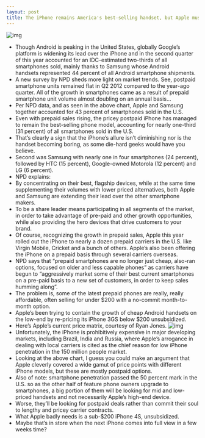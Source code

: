 ```yaml
---
layout: post
title: The iPhone remains America's best-selling handset, but Apple must double down on prepaid
---
```

![img](http://media.idownloadblog.com/wp-content/uploads/2012/08/NPD-smartphone-market-Q212-chart-001.jpg)
* Though Android is peaking in the United States, globally Google’s platform is widening its lead over the iPhone and in the second quarter of this year accounted for an IDC-estimated two-thirds of all smartphones sold, mainly thanks to Samsung whose Android handsets represented 44 percent of all Android smartphone shipments.
* A new survey by NPD sheds more light on market trends. See, postpaid smartphone units remained flat in Q2 2012 compared to the year-ago quarter. All of the growth in smartphones came as a result of prepaid smartphone unit volume almost doubling on an annual basis…
* Per NPD data, and as seen in the above chart, Apple and Samsung together accounted for 43 percent of smartphones sold in the U.S.
* Even with prepaid sales rising, the pricey postpaid iPhone has managed to remain the best-selling phone model, accounting for nearly one-third (31 percent) of all smartphones sold in the U.S.
* That’s clearly a sign that the iPhone’s allure isn’t diminishing nor is the handset becoming boring, as some die-hard geeks would have you believe.
* Second was Samsung with nearly one in four smartphones (24 percent), followed by HTC (15 percent), Google-owned Motorola (12 percent) and LG (6 percent).
* NPD explains:
* By concentrating on their best, flagship devices, while at the same time supplementing their volumes with lower priced alternatives, both Apple and Samsung are extending their lead over the other smartphone makers.
* To be a share leader means participating in all segments of the market, in order to take advantage of pre-paid and other growth opportunities, while also providing the hero devices that drive customers to your brand.
* Of course, recognizing the growth in prepaid sales, Apple this year rolled out the iPhone to nearly a dozen prepaid carriers in the U.S. like Virgin Mobile, Cricket and a bunch of others. Apple’s also been offering the iPhone on a prepaid basis through several carriers overseas.
* NPD says that “prepaid smartphones are no longer just cheap, also-ran options, focused on older and less capable phones” as carriers have begun to “aggressively market some of their best current smartphones on a pre-paid basis to a new set of customers, in order to keep sales humming along”.
* The problem is, some of the latest prepaid phones are really, really affordable, often selling for under $200 with a no-commit month-to-month option.
* Apple’s been trying to contain the growth of cheap Android handsets on the low-end by re-pricing its iPhone 3GS below $200 unsubsidized.
* Here’s Apple’s current price matrix, courtesy of Ryan Jones.
![img](http://media.idownloadblog.com/wp-content/uploads/2012/08/iPhone-price-matrix-Ryan-Jones-001.png)
* Unfortunately, the iPhone is prohibitively expensive in major developing markets, including Brazil, India and Russia, where Apple’s arrogance in dealing with local carriers is cited as the chief reason for low iPhone penetration in the 150 million people market.
* Looking at the above chart, I guess you could make an argument that Apple cleverly covered a wide gamut of price points with different iPhone models, but these are mostly postpaid options.
* Also of note: smartphone penetration passed the 50 percent mark in the U.S. so as the other half of feature phone owners upgrade to smartphones, a big portion of them will be looking for mid and low-priced handsets and not necessarily Apple’s high-end device.
* Worse, they’ll be looking for postpaid deals rather than commit their soul to lengthy and pricey carrier contracts.
* What Apple badly needs is a sub-$200 iPhone 4S, unsubsidized.
* Maybe that’s in store when the next iPhone comes into full view in a few weeks time?


